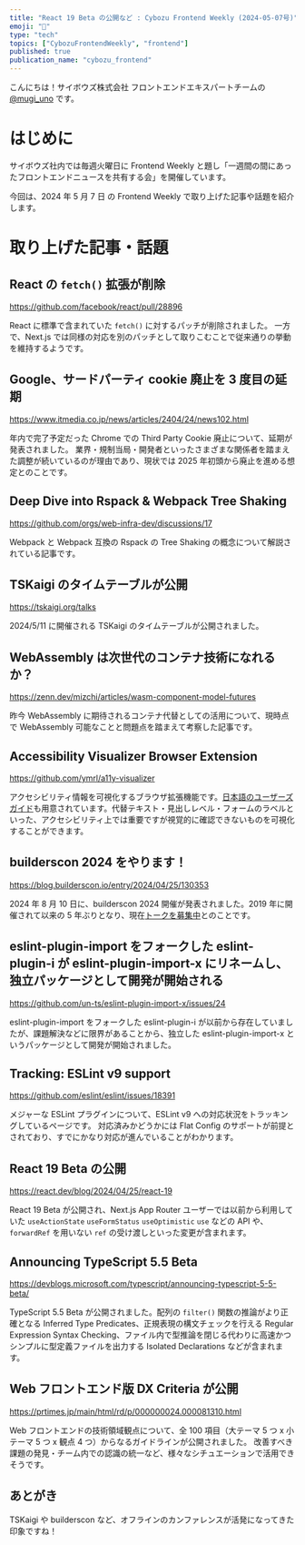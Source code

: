 ```yaml
---
title: "React 19 Beta の公開など : Cybozu Frontend Weekly (2024-05-07号)"
emoji: "🐌"
type: "tech"
topics: ["CybozuFrontendWeekly", "frontend"]
published: true
publication_name: "cybozu_frontend"
---
```


こんにちは！サイボウズ株式会社 フロントエンドエキスパートチームの [@mugi_uno](https://twitter.com/mugi_uno) です。

# はじめに

サイボウズ社内では毎週火曜日に Frontend Weekly と題し「一週間の間にあったフロントエンドニュースを共有する会」を開催しています。

今回は、2024 年 5 月 7 日 の Frontend Weekly で取り上げた記事や話題を紹介します。

# 取り上げた記事・話題

## React の `fetch()` 拡張が削除

https://github.com/facebook/react/pull/28896

React に標準で含まれていた `fetch()` に対するパッチが削除されました。
一方で、Next.js では同様の対応を別のパッチとして取りこむことで従来通りの挙動を維持するようです。

## Google、サードパーティ cookie 廃止を 3 度目の延期

https://www.itmedia.co.jp/news/articles/2404/24/news102.html

年内で完了予定だった Chrome での Third Party Cookie 廃止について、延期が発表されました。
業界・規制当局・開発者といったさまざまな関係者を踏まえた調整が続いているのが理由であり、現状では 2025 年初頭から廃止を進める想定とのことです。

## Deep Dive into Rspack & Webpack Tree Shaking

https://github.com/orgs/web-infra-dev/discussions/17

Webpack と Webpack 互換の Rspack の Tree Shaking の概念について解説されている記事です。

## TSKaigi のタイムテーブルが公開

https://tskaigi.org/talks

2024/5/11 に開催される TSKaigi のタイムテーブルが公開されました。

## WebAssembly は次世代のコンテナ技術になれるか？

https://zenn.dev/mizchi/articles/wasm-component-model-futures

昨今 WebAssembly に期待されるコンテナ代替としての活用について、現時点で WebAssembly 可能なことと問題点を踏まえて考察した記事です。

## Accessibility Visualizer Browser Extension

https://github.com/ymrl/a11y-visualizer

アクセシビリティ情報を可視化するブラウザ拡張機能です。[日本語のユーザーズガイド](https://github.com/ymrl/a11y-visualizer/blob/main/docs/ja/UsersGuide.md)も用意されています。代替テキスト・見出しレベル・フォームのラベルといった、アクセシビリティ上では重要ですが視覚的に確認できないものを可視化することができます。

## builderscon 2024 をやります！

https://blog.builderscon.io/entry/2024/04/25/130353

2024 年 8 月 10 日に、builderscon 2024 開催が発表されました。2019 年に開催されて以来の 5 年ぶりとなり、現在[トークを募集中](https://twitter.com/builderscon/status/1787727675337101376)とのことです。

## eslint-plugin-import をフォークした eslint-plugin-i が eslint-plugin-import-x にリネームし、独立パッケージとして開発が開始される

https://github.com/un-ts/eslint-plugin-import-x/issues/24

eslint-plugin-import をフォークした eslint-plugin-i が以前から存在していましたが、課題解決などに限界があることから、独立した eslint-plugin-import-x というパッケージとして開発が開始されました。

## Tracking: ESLint v9 support

https://github.com/eslint/eslint/issues/18391

メジャーな ESLint プラグインについて、ESLint v9 への対応状況をトラッキングしているページです。
対応済みかどうかには Flat Config のサポートが前提とされており、すでにかなり対応が進んでいることがわかります。

## React 19 Beta の公開

https://react.dev/blog/2024/04/25/react-19

React 19 Beta が公開され、Next.js App Router ユーザーでは以前から利用していた `useActionState` `useFormStatus` `useOptimistic` `use` などの API や、`forwardRef` を用いない `ref` の受け渡しといった変更が含まれます。

## Announcing TypeScript 5.5 Beta

https://devblogs.microsoft.com/typescript/announcing-typescript-5-5-beta/

TypeScript 5.5 Beta が公開されました。配列の `filter()` 関数の推論がより正確となる Inferred Type Predicates、正規表現の構文チェックを行える Regular Expression Syntax Checking、ファイル内で型推論を閉じる代わりに高速かつシンプルに型定義ファイルを出力する Isolated Declarations などが含まれます。

## Web フロントエンド版 DX Criteria が公開

https://prtimes.jp/main/html/rd/p/000000024.000081310.html

Web フロントエンドの技術領域観点について、全 100 項目（大テーマ 5 つ x 小テーマ 5 つ x 観点 4 つ）からなるガイドラインが公開されました。
改善すべき課題の発見・チーム内での認識の統一など、様々なシチュエーションで活用できそうです。

## あとがき

TSKaigi や builderscon など、オフラインのカンファレンスが活発になってきた印象ですね！
